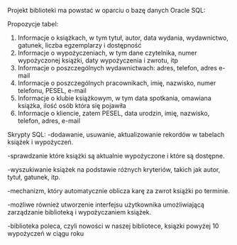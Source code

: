 Projekt biblioteki ma powstać w oparciu o bazę danych Oracle SQL:

Propozycje tabel:
1. Informacje o książkach, w tym tytuł, autor, data wydania, wydawnictwo, gatunek, liczba egzemplarzy i dostępność
2. Informacje o wypożyczeniach, w tym dane czytelnika, numer wypożyczonej książki, daty wypożyczenia i zwrotu, itp
3. Informacje o poszczególnych wydawnictwach: adres, telefon, adres e-mail
4. Informacje o poszczególnych pracownikach, imię, nazwisko, numer telefonu, PESEL, e-mail
5. Informacje o klubie książkowym, w tym data spotkania, omawiana książka, ilość osób która się pojawiła
6. Informacje o kliencie, zatem PESEL, data urodzin, imię, nazwisko, telefon, adres, e-mail

Skrypty SQL:
-dodawanie, usuwanie, aktualizowanie rekordów w tabelach książek i wypożyczeń.

-sprawdzanie które książki są aktualnie wypożyczone i które są dostępne.

-wyszukiwanie książek na podstawie różnych kryteriów, takich jak autor, tytuł, gatunek, itp.

-mechanizm, który automatycznie oblicza karę za zwrot książki po terminie.

-możliwe również utworzenie interfejsu użytkownika umożliwiającą zarządzanie biblioteką i wypożyczaniem książek.

-biblioteka poleca, czyli nowości w naszej bibliotece, ksiązki powyżej 10 wypożyczeń w ciągu roku
